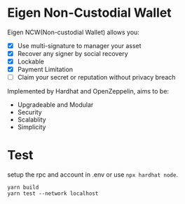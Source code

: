 # Eigen Non-Custodial Wallet

Eigen NCW(Non-custodial Wallet) allows you:

- [x] Use multi-signature to manager your asset
- [x] Recover any signer by social recovery
- [x] Lockable
- [x] Payment Limitation
- [ ] Claim your secret or reputation without privacy breach

Implemented by Hardhat and OpenZeppelin, aims to be:
* Upgradeable and Modular
* Security
* Scalablity
* Simplicity

# Test

setup the rpc and account in .env or use `npx hardhat node`.

```
yarn build
yarn test --network localhost
```
